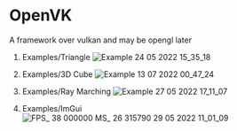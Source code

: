 # OpenVK
A framework over vulkan and may be opengl later

1. Examples/Triangle
![Example 24 05 2022 15_35_18](https://user-images.githubusercontent.com/55063400/170048263-99c8a3c2-c1e9-4dbe-b4f9-cb19130b584b.png)

2. Examples/3D Cube
![Example 13 07 2022 00_47_24](https://user-images.githubusercontent.com/55063400/178611278-6d741888-5727-4f67-aa1f-a98be1915151.png)

3. Examples/Ray Marching
![Example 27 05 2022 17_11_07](https://user-images.githubusercontent.com/55063400/170727949-d911c89b-6812-4ddb-9c59-dedacd0fae8b.png)

4. Examples/ImGui
![FPS_ 38 000000 MS_ 26 315790 29 05 2022 11_01_09](https://user-images.githubusercontent.com/55063400/170860532-a74ff5a8-1caf-4139-a735-0c041deb47c6.png)
